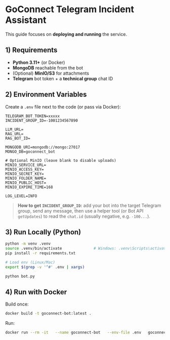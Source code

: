 # GoConnect Telegram Incident Assistant

This guide focuses on **deploying and running** the service.

## 1) Requirements
- **Python 3.11+** (or Docker)
- **MongoDB** reachable from the bot
- (Optional) **MinIO/S3** for attachments
- **Telegram** bot token + a **technical group** chat ID

## 2) Environment Variables
Create a `.env` file next to the code (or pass via Docker):
```
TELEGRAM_BOT_TOKEN=xxxxx
INCIDENT_GROUP_ID=-1001234567890

LLM_URL=
RAG_URL=
RAG_BOT_ID=

MONGODB_URI=mongodb://mongo:27017
MONGO_DB=goconnect_bot

# Optional MinIO (leave blank to disable uploads)
MINIO_SERVICE_URL=
MINIO_ACCESS_KEY=
MINIO_SECRET_KEY=
MINIO_FOLDER_NAME=
MINIO_PUBLIC_HOST=
MINIO_EXPIRE_TIME=168

LOG_LEVEL=INFO
```

> **How to get `INCIDENT_GROUP_ID`:** add your bot into the target Telegram group, send any message, then use a helper tool (or Bot API `getUpdates`) to read the `chat.id` (usually negative, e.g. `-100...`).

## 3) Run Locally (Python)
```bash
python -m venv .venv
source .venv/bin/activate              # Windows: .venv\Scripts\activate
pip install -r requirements.txt

# Load env (Linux/Mac)
export $(grep -v '^#' .env | xargs)

python bot.py
```

## 4) Run with Docker
Build once:
```bash
docker build -t goconnect-bot:latest .
```

Run:
```bash
docker run --rm -it   --name goconnect-bot   --env-file .env   goconnect-bot:latest
```
